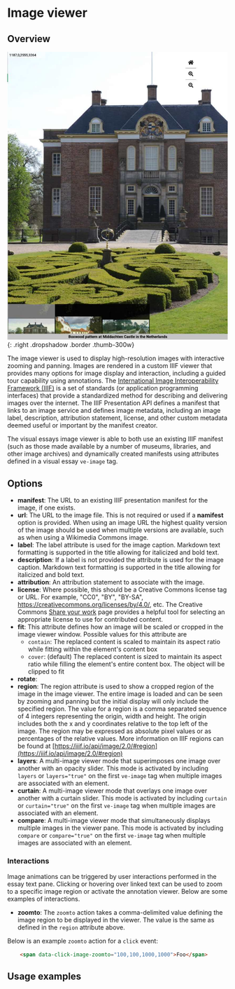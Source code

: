# Image viewer

## Overview

![Image viewer](thumbnail.jpg){: .right .dropshadow .border .thumb-300w} 

The image viewer is used to display high-resolution images with interactive zooming and panning.  Images are rendered in a custom IIIF viewer that provides many options for image display and interaction, including a guided tour capability using annotations.  The [International Image Interoperability Framework (IIIF)](https://iiif.io/) is a set of standards (or application programming interfaces) that provide a standardized method for describing and delivering images over the internet.  The IIIF Presentation API defines a manifest that links to an image service and defines image metadata, including an image label, description, attribution statement, license, and other custom metadata deemed useful or important by the manifest creator.

The visual essays image viewer is able to both use an existing IIIF manifest (such as those made available by a number of museums, libraries, and other image archives) and dynamically created manifests using attributes defined in a visual essay `ve-image` tag.


## Options

- __manifest__:  The URL to an existing IIIF presentation manifest for the image, if one exists.
- __url__:  The URL to the image file.  This is not required or used if a __namifest__ option is provided.  When using an image URL the highest quality version of the image should be used when multiple versions are available, such as when using a Wikimedia Commons image.
- __label__:  The label attribute is used for the image caption.  Markdown text formatting is supported in the title allowing for italicized and bold text.
- __description__:  If a label is not provided the attribute is used for the image caption.  Markdown text formatting is supported in the title allowing for italicized and bold text.
- __attribution__:  An attribution statement to associate with the image.
- __license__:  Where possible, this should be a Creative Commons license tag or URL.  For example, "CC0", "BY", "BY-SA", https://creativecommons.org/licenses/by/4.0/, etc.  The Creative Commons [Share your work](https://creativecommons.org/share-your-work/) page provides a helpful tool for selecting an appropriate license to use for contributed content.
- __fit__:  This attribute defines how an image will be scaled or cropped in the image viewer window.  Possible values for this attribute are
    -  `contain`:  The replaced content is scaled to maintain its aspect ratio while fitting within the element's content box
    -  `cover`:  (default) The replaced content is sized to maintain its aspect ratio while filling the element's entire content box. The object will be clipped to fit
- __rotate__:  
- __region__:  The region attribute is used to show a cropped region of the image in the image viewer.  The entire image is loaded and can be seen by zooming and panning but the initial display will only include the specified region.  The value for a region is a comma separated sequence of 4 integers representing the origin, width and height.  The origin includes both the x and y coordinates relative to the top left of the image.  The region may be expressed as absolute pixel values or as percentages of the relative values.  More information on IIIF regions can be found at [https://iiif.io/api/image/2.0/#region](https://iiif.io/api/image/2.0/#region)
- __layers__:  A multi-image viewer mode that superimposes one image over another with an opacity slider.  This mode is activated by including `layers` or `layers="true"` on the first `ve-image` tag when multiple images are associated with an element.
- __curtain__:  A multi-image viewer mode that overlays one image over another with a curtain slider.  This mode is activated by including `curtain` or `curtain="true"` on the first `ve-image` tag when multiple images are associated with an element.
- __compare__:  A multi-image viewer mode that simultaneously displays multiple images in the viewer pane.  This mode is activated by including `compare` or `compare="true"` on the first `ve-image` tag when multiple images are associated with an element.

### Interactions

Image animations can be triggered by user interactions performed in the essay text pane.  Clicking or hovering over linked text can be used to zoom to a specific image region or activate the annotation viewer.  Below are some examples of interactions.

- __zoomto__:  The `zoomto` action takes a comma-delimited value defining the image region to be displayed in the viewer.  The value is the same as defined in the `region` attribute above.

Below is an example `zoomto` action for a `click` event:  
```html 
	<span data-click-image-zoomto="100,100,1000,1000">Foo</span>
```

## Usage examples
